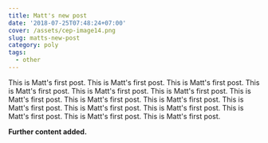 ```yaml
---
title: Matt's new post
date: '2018-07-25T07:48:24+07:00'
cover: /assets/cep-image14.png
slug: matts-new-post
category: poly
tags:
  - other
---
```

This is Matt's first post.   This is Matt's first post.   This is Matt's first post.   This is Matt's first post.   This is Matt's first post.   This is Matt's first post.   This is Matt's first post.   This is Matt's first post.   This is Matt's first post.   This is Matt's first post.   This is Matt's first post.   This is Matt's first post.   This is Matt's first post.   This is Matt's first post.   This is Matt's first post.

**Further content added.**
